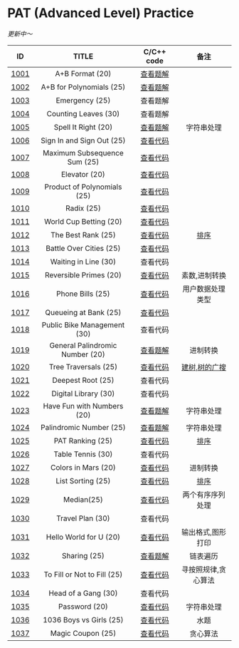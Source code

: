 # PAT (Advanced Level) Practice
*更新中～*

|ID|TITLE|C/C++ code|备注|
|:-:|:-:|:-:|:-:|
|[1001](https://pintia.cn/problem-sets/994805342720868352/problems/994805528788582400)|A+B Format (20)|[查看题解](https://github.com/UNICKCHENG/competition/blob/master/PAT/PAT-A/1001%20A%2BB%20Format%20(20).cpp)||
|[1002](https://pintia.cn/problem-sets/994805342720868352/problems/994805526272000000)|A+B for Polynomials (25)|[查看题解](https://github.com/UNICKCHENG/competition/blob/master/PAT/PAT-A/1002%20A%2BB%20for%20Polynomials%20(25).cpp)||
|[1003](https://pintia.cn/problem-sets/994805342720868352/problems/994805523835109376)|Emergency (25)|查看题解||
|[1004](https://pintia.cn/problem-sets/994805342720868352/problems/994805521431773184)|Counting Leaves (30)|查看题解||
|[1005](https://pintia.cn/problem-sets/994805342720868352/problems/994805519074574336)|Spell It Right (20)|[查看题解](https://github.com/UNICKCHENG/competition/blob/master/PAT/PAT-A/1005%20Spell%20It%20Right%20(20).cpp)|字符串处理|
|[1006](https://pintia.cn/problem-sets/994805342720868352/problems/994805516654460928)|Sign In and Sign Out (25)|[查看代码](https://github.com/UNICKCHENG/competition/blob/master/PAT/PAT-A/1006%20Sign%20In%20and%20Sign%20Out%20(25).cpp)||
|[1007](https://pintia.cn/problem-sets/994805342720868352/problems/994805514284679168)|Maximum Subsequence Sum (25)|[查看代码](https://github.com/UNICKCHENG/competition/blob/master/PAT/PAT-A/1007%20Maximum%20Subsequence%20Sum%20(25).cpp)||
|[1008](https://pintia.cn/problem-sets/994805342720868352/problems/994805511923286016)|Elevator (20)|[查看代码](https://github.com/UNICKCHENG/competition/blob/master/PAT/PAT-A/1008%20Elevator%20(20).cpp)||
|[1009](https://pintia.cn/problem-sets/994805342720868352/problems/994805509540921344)|Product of Polynomials (25)|[查看代码](https://github.com/UNICKCHENG/competition/blob/master/PAT/PAT-A/1009%20Product%20of%20Polynomials%20(25).cpp)||
|[1010](https://pintia.cn/problem-sets/994805342720868352/problems/994805507225665536)|Radix (25)|[查看代码](https://github.com/UNICKCHENG/competition/blob/master/PAT/PAT-A/1010%20Radix%20(25).cpp)||
|[1011](https://pintia.cn/problem-sets/994805342720868352/problems/994805504927186944)|World Cup Betting (20)|[查看代码](https://github.com/UNICKCHENG/competition/blob/master/PAT/PAT-A/1011%20World%20Cup%20Betting%20(20).cpp)||
|[1012](https://pintia.cn/problem-sets/994805342720868352/problems/994805502658068480)|The Best Rank (25)|[查看代码](https://github.com/UNICKCHENG/competition/blob/master/PAT/PAT-A/1012%20The%20Best%20Rank%20(25).cpp)|[排序](https://github.com/UNICKCHENG/competition/issues/1)|
|[1013](https://pintia.cn/problem-sets/994805342720868352/problems/994805500414115840)|Battle Over Cities (25)|[查看代码](https://github.com/UNICKCHENG/competition/blob/master/PAT/PAT-A/1013%20Battle%20Over%20Cities%20(25).cpp)||
|[1014](https://pintia.cn/problem-sets/994805342720868352/problems/994805498207911936)|Waiting in Line (30)|查看代码||
|[1015](https://pintia.cn/problem-sets/994805342720868352/problems/994805495863296000)|Reversible Primes (20)|[查看代码](https://github.com/UNICKCHENG/competition/blob/master/PAT/PAT-A/1015%20Reversible%20Primes%20(20).cpp)|素数,进制转换|
|[1016](https://pintia.cn/problem-sets/994805342720868352/problems/994805493648703488)|Phone Bills (25)|[查看代码](https://github.com/UNICKCHENG/competition/blob/master/PAT/PAT-A/1016%20Phone%20Bills%20(25).cpp)|用户数据处理类型|
|[1017](https://pintia.cn/problem-sets/994805342720868352/problems/994805491530579968)|Queueing at Bank (25)|[查看代码](https://github.com/UNICKCHENG/competition/blob/master/PAT/PAT-A/1017%20Queueing%20at%20Bank%20(25).cpp)||
|[1018](https://pintia.cn/problem-sets/994805342720868352/problems/994805489282433024)|Public Bike Management (30)|查看代码||
|[1019](https://pintia.cn/problem-sets/994805342720868352/problems/994805487143337984)|General Palindromic Number (20)|[查看题解](https://github.com/UNICKCHENG/competition/blob/master/PAT/PAT-A/1019%20General%20Palindromic%20Number%20(20)%EF%BC%8Ecpp)|进制转换|
|[1020](https://pintia.cn/problem-sets/994805342720868352/problems/994805485033603072)|Tree Traversals (25)|[查看代码](https://github.com/UNICKCHENG/competition/blob/master/PAT/PAT-A/1020%20Tree%20Traversals%20(25).cpp)|[建树,树的广搜](https://github.com/UNICKCHENG/competition/issues/2)|
|[1021](https://pintia.cn/problem-sets/994805342720868352/problems/994805482919673856)|Deepest Root (25)|查看代码||
|[1022](https://pintia.cn/problem-sets/994805342720868352/problems/994805480801550336)|Digital Library (30)|查看代码||
|[1023](https://pintia.cn/problem-sets/994805342720868352/problems/994805478658260992)|Have Fun with Numbers (20)|[查看题解](https://github.com/UNICKCHENG/competition/blob/master/PAT/PAT-A/1023%20Have%20Fun%20with%20Numbers%20(20).cpp)|字符串处理|
|[1024](https://pintia.cn/problem-sets/994805342720868352/problems/994805476473028608)|Palindromic Number (25)|[查看题解](https://github.com/UNICKCHENG/competition/blob/master/PAT/PAT-A/1024%20Palindromic%20Number%20(25).cpp)|字符串处理|
|[1025](https://pintia.cn/problem-sets/994805342720868352/problems/994805474338127872)|PAT Ranking (25)|[查看代码](https://github.com/UNICKCHENG/competition/blob/master/PAT/PAT-A/1025%20PAT%20Ranking%20(25).cpp)|[排序](https://github.com/UNICKCHENG/competition/issues/1)|
|[1026](https://pintia.cn/problem-sets/994805342720868352/problems/994805472333250560)|Table Tennis (30)|查看代码||
|[1027](https://pintia.cn/problem-sets/994805342720868352/problems/994805470349344768)|Colors in Mars (20)|[查看代码](https://github.com/UNICKCHENG/competition/blob/master/PAT/PAT-A/1027%20Colors%20in%20Mars%20(20).cpp)|进制转换|
|[1028](https://pintia.cn/problem-sets/994805342720868352/problems/994805468327690240)|List Sorting (25)|[查看代码](https://github.com/UNICKCHENG/competition/blob/master/PAT/PAT-A/1028%20List%20Sorting%20(25).cpp)|[排序](https://github.com/UNICKCHENG/competition/issues/1)|
|[1029](https://pintia.cn/problem-sets/994805342720868352/problems/994805466364755968)|Median(25)|[查看代码](https://github.com/UNICKCHENG/competition/blob/master/PAT/PAT-A/1029%20Median%EF%BC%8825%20point(s)%EF%BC%89.cpp)|两个有序序列处理|
|[1030](https://pintia.cn/problem-sets/994805342720868352/problems/994805464397627392)|Travel Plan (30)|查看代码||
|[1031](https://pintia.cn/problem-sets/994805342720868352/problems/994805462535356416)|Hello World for U (20)|[查看代码](https://github.com/UNICKCHENG/competition/blob/master/PAT/PAT-A/1031%20Hello%20World%20for%20U%20(20).cpp)|输出格式,图形打印|
|[1032](https://pintia.cn/problem-sets/994805342720868352/problems/994805460652113920)|Sharing (25)|[查看题解](https://github.com/UNICKCHENG/competition/blob/master/PAT/PAT-A/1032%20Sharing%20(25).cpp)|链表遍历|
|[1033](https://pintia.cn/problem-sets/994805342720868352/problems/994805458722734080)|To Fill or Not to Fill (25)|[查看代码](https://github.com/UNICKCHENG/competition/blob/master/PAT/PAT-A/1033%20To%20Fill%20or%20Not%20to%20Fill%20(25).cpp)|寻按照规律,贪心算法|
|[1034](https://pintia.cn/problem-sets/994805342720868352/problems/994805456881434624)|Head of a Gang (30)|查看代码||
|[1035](https://pintia.cn/problem-sets/994805342720868352/problems/994805454989803520)|Password (20)|[查看代码](https://github.com/UNICKCHENG/competition/blob/master/PAT/PAT-A/1035%20Password%20(20).cpp)|字符串处理|
|[1036](https://pintia.cn/problem-sets/994805342720868352/problems/994805453203030016)|1036 Boys vs Girls (25)|[查看代码](https://github.com/UNICKCHENG/competition/blob/master/PAT/PAT-A/1036%20Boys%20vs%20Girls%20(25).cpp)|水题|
|[1037](https://pintia.cn/problem-sets/994805342720868352/problems/994805451374313472)|Magic Coupon (25)|[查看代码](https://github.com/UNICKCHENG/competition/blob/master/PAT/PAT-A/1037%20Magic%20Coupon%20(25).cpp)|贪心算法|
